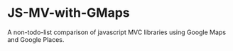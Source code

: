 JS-MV-with-GMaps
================

A non-todo-list comparison of javascript MVC libraries using Google Maps
and Google Places.
